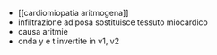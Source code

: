 - [[cardiomiopatia aritmogena]]
- infiltrazione adiposa sostituisce tessuto miocardico
- causa aritmie
- onda y e t invertite in v1, v2
